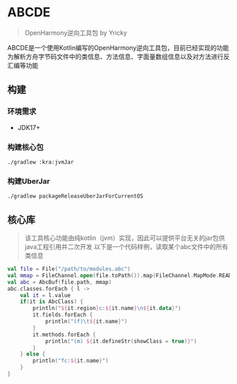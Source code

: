 # ABCDE
> OpenHarmony逆向工具包 by Yricky

ABCDE是一个使用Kotlin编写的OpenHarmony逆向工具包，目前已经实现的功能为解析方舟字节码文件中的类信息、方法信息、字面量数组信息以及对方法进行反汇编等功能

## 构建
### 环境需求
- JDK17+
### 构建核心包
```shell
./gradlew :kra:jvmJar
```
### 构建UberJar
```shell
./gradlew packageReleaseUberJarForCurrentOS
```
## 核心库
> 该工具核心功能由纯kotlin（jvm）实现，因此可以提供平台无关的jar包供java工程引用并二次开发
以下是一个代码样例，读取某个abc文件中的所有类信息

```kotlin
val file = File("/path/to/modules.abc")
val mmap = FileChannel.open(file.toPath()).map(FileChannel.MapMode.READ_ONLY,0,file.length())
val abc = AbcBuf(file.path, mmap)
abc.classes.forEach { l ->
    val it = l.value
    if(it is AbcClass) {
        println("${it.region}c:${it.name}\n${it.data}")
        it.fields.forEach {
            println("(f)\t${it.name}")
        }
        it.methods.forEach {
            println("(m) ${it.defineStr(showClass = true)}")
        }
    } else {
        println("fc:${it.name}")
    }
}
```
